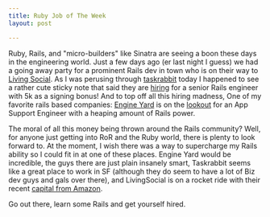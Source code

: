 ```yaml
---
title: Ruby Job of The Week
layout: post

---
```


Ruby, Rails, and "micro-builders" like Sinatra are seeing a boon these days in
the engineering world. Just a few days ago (er last night I guess) we had a
going away party for a prominent Rails dev in town who is on their way to
[Living Social](http://livingsocial.com). As I was perusing through
[taskrabbit](http://www.taskrabbit.com/) today I happened to see a rather cute
sticky note that said they are [hiring](http://www.taskrabbit.com/main/careers)
for a senior Rails engineer with 5k as a signing bonus! And to top off all this
	hiring madness, One of my favorite rails based companies: [Engine
	Yard](http://engineyard.com) is on the
	[lookout](http://hire.jobvite.com/Jobvite/jobvite.aspx?b=nTGPvgwE) for an App
	Support Engineer with a heaping amount of Rails power.

The moral of all this money being thrown around the Rails community? Well, for
anyone just getting into RoR and the Ruby world, there is plenty to look
forward to. At the moment, I wish there was a way to supercharge my Rails
ability so I could fit in at one of these places. Engine Yard would be
incredible, the guys there are just plain insanely smart, Taskrabbit seems like
a great place to work in SF (although they do seem to have a lot of Biz dev
guys and gals over there), and LivingSocial is on a rocket ride with their
recent [capital from Amazon][1].

Go out there, learn some Rails and get yourself hired.

[1]: http://www.portfolio.com/views/blogs/the-tech-observer/2010/12/02/amazon-eyes-investment-in-living-social-as-counter-to-google-groupon-play
